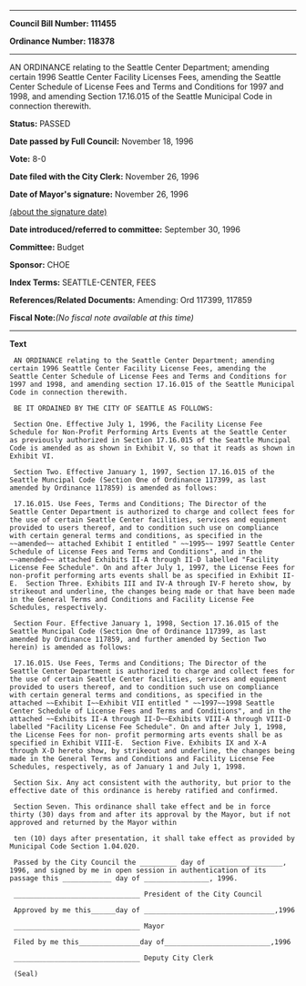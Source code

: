 

********

**Council Bill Number: 111455**
   
**Ordinance Number: 118378**
********

 AN ORDINANCE relating to the Seattle Center Department; amending certain 1996 Seattle Center Facility Licenses Fees, amending the Seattle Center Schedule of License Fees and Terms and Conditions for 1997 and 1998, and amending Section 17.16.015 of the Seattle Municipal Code in connection therewith.

**Status:** PASSED
   
**Date passed by Full Council:** November 18, 1996
   
**Vote:** 8-0
   
**Date filed with the City Clerk:** November 26, 1996
   
**Date of Mayor's signature:** November 26, 1996
   
[(about the signature date)](/~public/approvaldate.htm)
   
   
   
**Date introduced/referred to committee:** September 30, 1996
   
**Committee:** Budget
   
**Sponsor:** CHOE
   
   
**Index Terms:** SEATTLE-CENTER, FEES

**References/Related Documents:** Amending: Ord 117399, 117859

**Fiscal Note:**_(No fiscal note available at this time)_

********

**Text**
   
```
 AN ORDINANCE relating to the Seattle Center Department; amending certain 1996 Seattle Center Facility License Fees, amending the Seattle Center Schedule of License Fees and Terms and Conditions for 1997 and 1998, and amending section 17.16.015 of the Seattle Municipal Code in connection therewith.

 BE IT ORDAINED BY THE CITY OF SEATTLE AS FOLLOWS:

 Section One. Effective July 1, 1996, the Facility License Fee Schedule for Non-Profit Performing Arts Events at the Seattle Center as previously authorized in Section 17.16.015 of the Seattle Muncipal Code is amended as as shown in Exhibit V, so that it reads as shown in Exhibit VI.

 Section Two. Effective January 1, 1997, Section 17.16.015 of the Seattle Muncipal Code (Section One of Ordinance 117399, as last amended by Ordinance 117859) is amended as follows:

 17.16.015. Use Fees, Terms and Conditions; The Director of the Seattle Center Department is authorized to charge and collect fees for the use of certain Seattle Center facilities, services and equipment provided to users thereof, and to condition such use on compliance with certain general terms and conditions, as specified in the ~~amended~~ attached Exhibit I entitled " ~~1995~~ 1997 Seattle Center Schedule of License Fees and Terms and Conditions", and in the ~~amended~~ attached Exhibits II-A through II-D labelled "Facility License Fee Schedule". On and after July 1, 1997, the License Fees for non-profit performing arts events shall be as specified in Exhibit II-E.  Section Three. Exhibits III and IV-A through IV-F hereto show, by strikeout and underline, the changes being made or that have been made in the General Terms and Conditions and Facility License Fee Schedules, respectively.

 Section Four. Effective January 1, 1998, Section 17.16.015 of the Seattle Muncipal Code (Section One of Ordinance 117399, as last amended by Ordinance 117859, and further amended by Section Two herein) is amended as follows:

 17.16.015. Use Fees, Terms and Conditions; The Director of the Seattle Center Department is authorized to charge and collect fees for the use of certain Seattle Center facilities, services and equipment provided to users thereof, and to condition such use on compliance with certain general terms and conditions, as specified in the attached ~~Exhibit I~~Exhibit VII entitled " ~~1997~~1998 Seattle Center Schedule of License Fees and Terms and Conditions", and in the attached ~~Exhibits II-A through II-D~~Exhibits VIII-A through VIII-D labelled "Facility License Fee Schedule". On and after July 1, 1998, the License Fees for non- profit permorming arts events shall be as specified in Exhibit VIII-E.  Section Five. Exhibits IX and X-A through X-D hereto show, by strikeout and underline, the changes being made in the General Terms and Conditions and Facility License Fee Schedules, respectively, as of January 1 and July 1, 1998.

 Section Six. Any act consistent with the authority, but prior to the effective date of this ordinance is hereby ratified and confirmed.

 Section Seven. This ordinance shall take effect and be in force thirty (30) days from and after its approval by the Mayor, but if not approved and returned by the Mayor within

 ten (10) days after presentation, it shall take effect as provided by Municipal Code Section 1.04.020.

 Passed by the City Council the _________ day of __________________, 1996, and signed by me in open session in authentication of its passage this ____________ day of ________________, 1996.

 _______________________________ President of the City Council

 Approved by me this______day of ________________________________,1996

 _______________________________ Mayor

 Filed by me this_______________day of__________________________,1996

 _______________________________ Deputy City Clerk

 (Seal)

```
